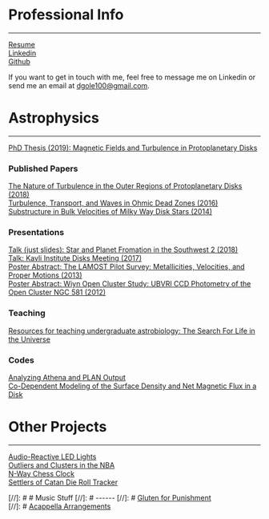 # Professional Info
------
[Resume](/pages/resume.md)  
[Linkedin](https://www.linkedin.com/in/daniel-gole/)  
[Github](https://github.com/dgole)  

If you want to get in touch with me, feel free to message me on Linkedin or send me an email at dgole100@gmail.com.  

# Astrophysics
------
[PhD Thesis (2019): Magnetic Fields and Turbulence in Protoplanetary Disks](/pages/thesis.md)  
### Published Papers
[The Nature of Turbulence in the Outer Regions of Protoplanetary Disks (2018)](http://adsabs.harvard.edu/abs/2018arXiv181010549G)  
[Turbulence, Transport, and Waves in Ohmic Dead Zones (2016)](http://adsabs.harvard.edu/abs/2016ApJ...826...18G)  
[Substructure in Bulk Velocities of Milky Way Disk Stars (2014)](http://adsabs.harvard.edu/abs/2013ApJ...777L...5C)  

### Presentations  
[Talk (just slides): Star and Planet Fromation in the Southwest 2 (2018)](https://www.noao.edu/meetings/spf2/files/gole_final.pdf)  
[Talk: Kavli Institute Disks Meeting (2017)](http://online.kitp.ucsb.edu/online/disks17/gole/)  
[Poster Abstract: The LAMOST Pilot Survey: Metallicities, Velocities, and Proper Motions (2013)](http://adsabs.harvard.edu/abs/2013AAS...22125416G)   
[Poster Abstract: Wiyn Open Cluster Study: UBVRI CCD Photometry of the Open Cluster NGC 581 (2012)](http://adsabs.harvard.edu/abs/2012AAS...21943806D)  

### Teaching    
[Resources for teaching undergraduate astrobiology: The Search For Life in the Universe](/pages/astrobio.md)  

### Codes  
[Analyzing Athena and PLAN Output](gttps://github.com/dgole/athenaAnalysis_parSgTurb)  
[Co-Dependent Modeling of the Surface Density and Net Magnetic Flux in a Disk](gttps://github.com/dgole/netFieldEvoV2)  


# Other Projects
------
[Audio-Reactive LED Lights](/pages/audioReactiveLights.md)  
[Outliers and Clusters in the NBA](/pages/audioReactiveLights.md)  
[N-Way Chess Clock](/pages/nWayChessClock.md)  
[Settlers of Catan Die Roll Tracker](/pages/catanRollTracker.md)

[//]: # # Music Stuff
[//]: # ------
[//]: # [Gluten for Punishment](https://www.facebook.com/GlutenForPunishmentMusic/?notif_id=1534178407949821&notif_t=page_fan)  
[//]: # [Acappella Arrangements](/pages/arrangements.md)
